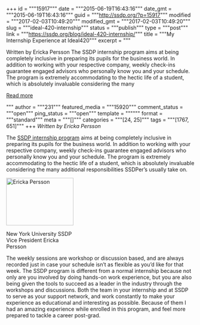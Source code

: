 +++
id = """15917"""
date = """2015-06-19T16:43:16"""
date_gmt = """2015-06-19T16:43:16"""
guid = """http://ssdp.org/?p=15917"""
modified = """2017-02-03T10:49:20"""
modified_gmt = """2017-02-03T10:49:20"""
slug = """ideal-420-internship"""
status = """publish"""
type = """post"""
link = """https://ssdp.org/blog/ideal-420-internship/"""
title = """My Internship Experience at Ideal420"""
excerpt = """<p>Written by Ericka Persson The SSDP internship program aims at being completely inclusive in preparing its pupils for the business world. In addition to working with your respective company, weekly check-ins guarantee engaged advisors who personally know you and your schedule. The program is extremely accommodating to the hectic life of a student, which is absolutely invaluable considering the many</p>
<div class="h10"></div>
<p><a class="more-link2 flat" href="https://ssdp.org/blog/ideal-420-internship/">Read more</a></p>
"""
author = """231"""
featured_media = """15920"""
comment_status = """open"""
ping_status = """open"""
template = """"""
format = """standard"""
meta = """[]"""
categories = """[24, 25]"""
tags = """[1767, 651]"""
+++
<em>Written by Ericka Persson</em>

The <a href="http://ssdp.org/career-services-program/" target="_blank">SSDP internship program</a> aims at being completely inclusive in preparing its pupils for the business world. In addition to working with your respective company, weekly check-ins guarantee engaged advisors who personally know you and your schedule. The program is extremely accommodating to the hectic life of a student, which is absolutely invaluable considering the many additional responsibilities SSDPer&#8217;s usually take on.

<div id="attachment_15920" style="width: 190px" class="wp-caption alignright"><a href="http://ssdp.org/assets/epersson.jpg"><img class="wp-image-15920" src="http://ssdp.org/assets/epersson-300x213.jpg" alt="Ericka Persson" width="180" height="127" /></a><p class="wp-caption-text">New York University SSDP Vice President Ericka Persson</p></div>

The weekly sessions are workshop or discussion based, and are always recorded just in case your schedule isn&#8217;t as flexible as you&#8217;d like for that week. The SSDP program is different from a normal internship because not only are you involved by doing hands-on work experience, but you are also being given the tools to succeed as a leader in the industry through the workshops and discussions. Both the team in your internship and at SSDP to serve as your support network, and work constantly to make your experience as educational and interesting as possible. Because of them I had an amazing experience while enrolled in this program, and feel more prepared to tackle a career post-grad.
